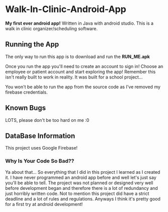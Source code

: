 # Walk-In-Clinic-Android-App
**My first ever android app!** Written in Java with android studio. This is a walk in clinic organizer/scheduling software.



## Running the App
The only way to run this app is to download and run the **RUN_ME.apk**

Once you run the app you'll need to create an account to sign in! Choose an employee or patient account and start exploring the app! Remember this isn't really built to work in reality. It was built for a school project...

You won't be able to run the app from the source code as I've removed my firebase credentials. 

## Known Bugs
LOTS, please don't be too hard on me :0

## DataBase Information
This project uses Google Firebase!

### Why Is Your Code So Bad??
Ya about that... So everything that I did in this project I learned as I created it. I have never programmed an android app before and well let's just say you'll be able to tell. The project was not planned or designed very well before development began and therefore there is a lot of redundancy and just horribly written code. Not to mention this project did have a strict deadline and a lot of rules and regulations. Anyways I think it's pretty good for a first try at android development!
